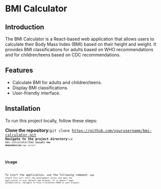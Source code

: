 # BMI Calculator

## Introduction

The BMI Calculator is a React-based web application that allows users to calculate their Body Mass Index (BMI) based on their height and weight. It provides BMI classifications for adults based on WHO recommendations and for children/teens based on CDC recommendations.

## Features

-   Calculate BMI for adults and children/teens.
-   Display BMI classifications.
-   User-friendly interface.

## Installation

To run this project locally, follow these steps:

**Clone the repository:**<code>git clone https://github.com/yourusername/bmi-calculator.git<code>
**Navigate to the project directory:**<code>cd bmi-calculator/bmi<code>
**Install the dependencies:**<code>npm install<code>

## Usage

To start the application, use the following command:
<code>npm start<code>
This will start the development server and open the application in your default web browser. If it doesn't open automatically, navigate to http://localhost:3000 in your browser.